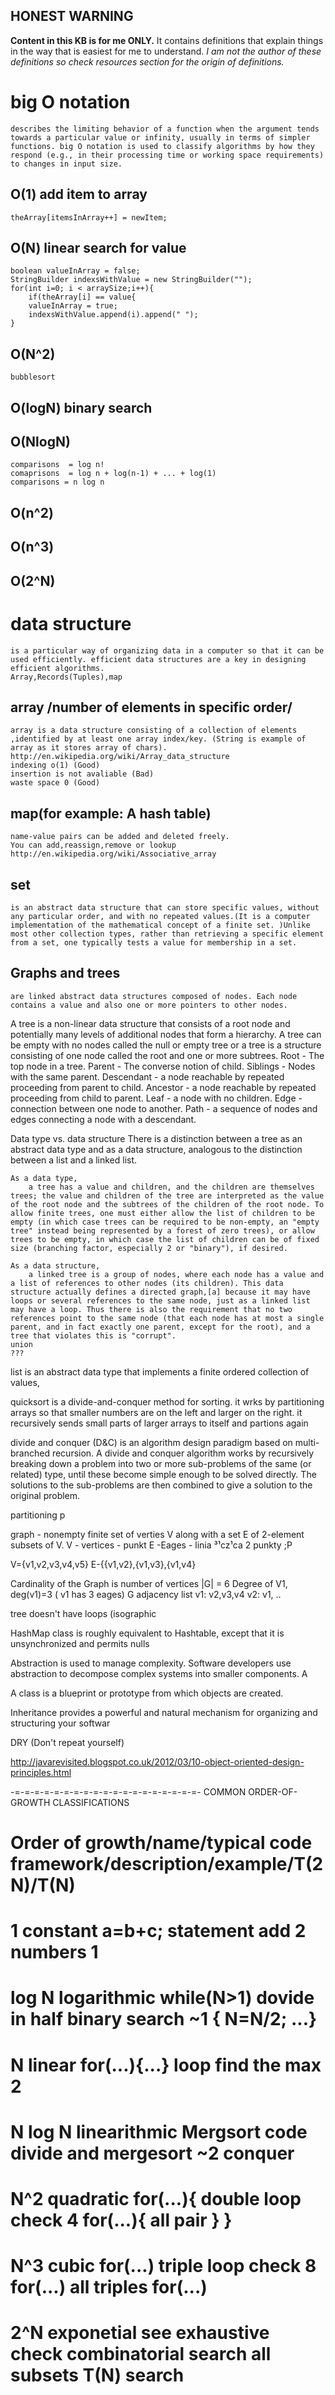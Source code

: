## **HONEST WARNING**
**Content in this KB is for me ONLY.**
It contains definitions that explain things in the way that is easiest for me to understand.
_I am not the author of these definitions so check resources section for the origin of definitions._ 

# big O notation 
	describes the limiting behavior of a function when the argument tends towards a particular value or infinity, usually in terms of simpler functions. big O notation is used to classify algorithms by how they respond (e.g., in their processing time or working space requirements) to changes in input size.

## O(1) add item to array
	
	theArray[itemsInArray++] = newItem;

## O(N) linear search for value
	
	boolean valueInArray = false;
	StringBuilder indexsWithValue = new StringBuilder("");
	for(int i=0; i < arraySize;i++){
		if(theArray[i] == value{
		valueInArray = true;
		indexsWithValue.append(i).append(" ");
	}

## O(N^2)

	bubblesort
		
## O(logN)  binary search

## O(NlogN) 
	comparisons  = log n!
	comaprisons  = log n + log(n-1) + ... + log(1)
	comparisons = n log n

## O(n^2)

## O(n^3)

## O(2^N)
	
# data structure
	is a particular way of organizing data in a computer so that it can be used efficiently. efficient data structures are a key in designing efficient algorithms. 
	Array,Records(Tuples),map
		
## array /number of elements in specific order/
	array is a data structure consisting of a collection of elements ,identified by at least one array index/key. (String is example of array as it stores array of chars).
	http://en.wikipedia.org/wiki/Array_data_structure
	indexing o(1) (Good)
	insertion is not avaliable (Bad)
	waste space 0 (Good)
	

## map(for example: A hash table)
	name-value pairs can be added and deleted freely. 
	You can add,reassign,remove or lookup
	http://en.wikipedia.org/wiki/Associative_array

## set
	is an abstract data structure that can store specific values, without any particular order, and with no repeated values.(It is a computer implementation of the mathematical concept of a finite set. )Unlike most other collection types, rather than retrieving a specific element from a set, one typically tests a value for membership in a set.	
	
## Graphs and trees
	are linked abstract data structures composed of nodes. Each node contains a value and also one or more pointers to other nodes. 	

A tree
	is a non-linear data structure that consists of a root node and potentially many levels of additional nodes that form a hierarchy. A tree can be empty with no nodes called the null or empty tree or a tree is a structure consisting of one node called the root and one or more subtrees.
		Root - The top node in a tree.
		Parent - The converse notion of child.
		Siblings - Nodes with the same parent.
		Descendant - a node reachable by repeated proceeding from parent to child.
		Ancestor - a node reachable by repeated proceeding from child to parent.
		Leaf - a node with no children.
		Edge - connection between one node to another.
		Path - a sequence of nodes and edges connecting a node with a descendant.
		
Data type vs. data structure
	There is a distinction between a tree as an abstract data type and as a data structure, analogous to the distinction between a list and a linked list.

	As a data type, 
		a tree has a value and children, and the children are themselves trees; the value and children of the tree are interpreted as the value of the root node and the subtrees of the children of the root node. To allow finite trees, one must either allow the list of children to be empty (in which case trees can be required to be non-empty, an "empty tree" instead being represented by a forest of zero trees), or allow trees to be empty, in which case the list of children can be of fixed size (branching factor, especially 2 or "binary"), if desired.

	As a data structure,
		a linked tree is a group of nodes, where each node has a value and a list of references to other nodes (its children). This data structure actually defines a directed graph,[a] because it may have loops or several references to the same node, just as a linked list may have a loop. Thus there is also the requirement that no two references point to the same node (that each node has at most a single parent, and in fact exactly one parent, except for the root), and a tree that violates this is "corrupt".
	union
	???
	


list
  is an abstract data type that implements a finite ordered collection of values,

 
quicksort
	 is a divide-and-conquer method for sorting.
	it wrks by partitioning arrays so that smaller numbers are on the left and larger on the right.
	it recursively sends small parts of larger arrays to itself and partions again
	
divide and conquer (D&C)
	is an algorithm design paradigm based on multi-branched recursion. A divide and conquer algorithm works by recursively breaking down a problem into two or more sub-problems of the same (or related) type, until these become simple enough to be solved directly. The solutions to the sub-problems are then combined to give a solution to the original problem.

partitioning
	p
	
graph
	- nonempty finite set of verties V along with a set E of 2-element subsets of V.
		V - vertices - punkt
		E -Eages - linia ³¹cz¹ca 2 punkty ;P 
 
V={v1,v2,v3,v4,v5} E-{{v1,v2},{v1,v3},{v1,v4}

Cardinality of the Graph  is number of vertices |G| = 6
Degree of V1, deg(v1)=3 ( v1 has 3 eages)
G adjacency list
v1: v2,v3,v4
v2: v1,
..


tree doesn't have loops (isographic

 HashMap class is roughly equivalent to Hashtable, except that it is unsynchronized and permits nulls


Abstraction
is used to manage complexity. Software developers use abstraction to
decompose complex systems into smaller components. A

A class is a blueprint or prototype from which objects are created.

Inheritance provides a powerful and natural mechanism for organizing and structuring your softwar


DRY (Don't repeat yourself)

http://javarevisited.blogspot.co.uk/2012/03/10-object-oriented-design-principles.html

-=-=-=-=-=-=-=-=-=-=-=-=-=-=-=-=-=-=-=-
COMMON ORDER-OF-GROWTH CLASSIFICATIONS

Order of growth/name/typical code framework/description/example/T(2N)/T(N)
============================================================================
1		constant		a=b+c;			statement		add 2 numbers	1
============================================================================
log N	logarithmic		while(N>1)		dovide in half	binary search	~1
						{ N=N/2; ...}
============================================================================						
N		linear			for(...){...}	loop			find the max	2
============================================================================
N log N	linearithmic	Mergsort code	divide and		mergesort		~2
										conquer		
============================================================================										
N^2		quadratic		for(...){		double loop		check			4
							for(...){						all pair
							}
						}
============================================================================
N^3		cubic			for(...)		triple loop		check			8
							for(...)						all triples
							  for(...)
============================================================================							  
2^N		exponetial		see				exhaustive		check
						combinatorial	search				all subsets	T(N)
							search
============================================================================